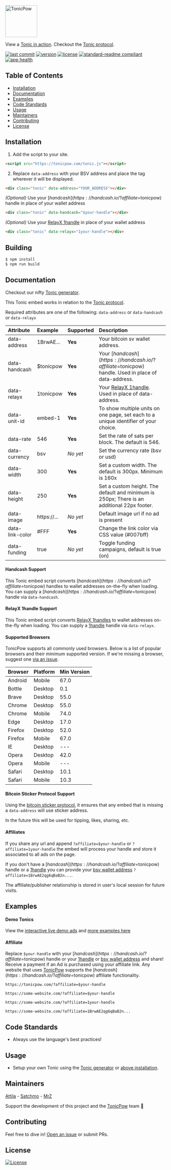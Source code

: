 <img src="https://github.com/tonicpow/embed/blob/master/images/tonicpow-logo.png" height="100" alt="TonicPow">

View a [Tonic in action](https://tonicpow.com/?affiliate=$tonicpow). Checkout the [Tonic protocol](/PROTOCOL.md).

[![last commit](https://img.shields.io/github/last-commit/tonicpow/embed.svg?style=flat)](https://github.com/tonicpow/embed/commits/master)
[![version](https://img.shields.io/github/release-pre/tonicpow/embed.svg?style=flat)](https://github.com/tonicpow/embed/releases)
[![license](https://img.shields.io/badge/license-Open%20BSV-brightgreen.svg?style=flat)](/LICENSE)
[![standard-readme compliant](https://img.shields.io/badge/standard--readme-OK-green.svg?style=flat)](https://github.com/RichardLitt/standard-readme)
[![app health](https://img.shields.io/website-up-down-green-red/https/faucet.allaboard.cash.svg?label=status)](https://tonicpow.com/?affiliate=$tonicpow)

## Table of Contents
- [Installation](#installation)
- [Documentation](#documentation)
- [Examples](#examples)
- [Code Standards](#code-standards)
- [Usage](#usage)
- [Maintainers](#maintainers)
- [Contributing](#contributing)
- [License](#license)

## Installation
1. Add the script to your site.
```html
<script src="https://tonicpow.com/tonic.js"></script>
```

2. Replace `data-address` with your BSV address and place the tag wherever it will be displayed.
```html
<div class="tonic" data-address="YOUR_ADDRESS"></div>
```

_(Optional)_ Use your [$handcash](https://handcash.io/?affiliate=$tonicpow) handle in place of your wallet address
```html
<div class="tonic" data-handcash="$your-handle"></div>
``` 

_(Optional)_ Use your [RelayX 1handle](https://relayx.io/?affiliate=$tonicpow) in place of your wallet address
```html
<div class="tonic" data-relayx="1your-handle"></div>
``` 

## Building
```bash
$ npm install
$ npm run build
```

## Documentation
Checkout our nifty [Tonic generator](https://tonicpow.com/?affiliate=$tonicpow).

This Tonic embed works in relation to the [Tonic protocol](/PROTOCOL.md).

Required attributes are one of the following: `data-address` or `data-handcash` or `data-relayx`

|Attribute |Example |Supported |Description |
|:---|:---|:---|:---|
|data-address|1BrwAE...|**Yes**|Your bitcoin sv wallet address.|
|data-handcash|$tonicpow|**Yes**|Your [$handcash](https://handcash.io/?affiliate=$tonicpow) handle. Used in place of data-address. |
|data-relayx|1tonicpow|**Yes**|Your [RelayX 1handle](https://relayx.io/?affiliate=$tonicpow). Used in place of data-address. |
|data-unit-id|embed-1|**Yes**|To show multiple units on one page, set each to a unique identifier of your choice.|
|data-rate|546|**Yes**|Set the rate of sats per block. The default is 546.|
|data-currency|bsv|_No yet_|Set the currency rate (bsv or usd)|
|data-width|300|**Yes**|Set a custom width. The default is 300px. Minimum is 160x|
|data-height|250|**Yes**|Set a custom height. The default and minimum is 250px; There is an additional 22px footer.|
|data-image|https://...|_No yet_|Default image url if no ad is present||
|data-link-color|#FFF|**Yes**|Change the link color via CSS value (#007bff)|
|data-funding|true|_No yet_|Toggle funding campaigns, default is true (on)|

#### Handcash Support
This Tonic embed script converts [$handcash](https://handcash.io/?affiliate=$tonicpow) handles to wallet addresses on-the-fly when loading.
You can supply a [$handcash](https://handcash.io/?affiliate=$tonicpow) handle via `data-handcash`.

#### RelayX 1handle Support
This Tonic embed script converts [RelayX 1handles](https://relayx.io/?affiliate=$tonicpow) to wallet addresses on-the-fly when loading.
You can supply a [1handle](https://relayx.io/?affiliate=$tonicpow) handle via `data-relayx`.

#### Supported Browsers
TonicPow supports all commonly used browsers. Below is a list of popular browsers and their minimum supported version.
If we're missing a browser, suggest one [via an issue](https://github.com/tonicpow/embed/issues/new).

|Browser |Platform |Min Version |
|:---|:---|:---|
|Android|Mobile|67.0|
|Bottle|Desktop|0.1|
|Brave|Desktop|55.0|
|Chrome|Desktop|55.0|
|Chrome|Mobile|74.0|
|Edge|Desktop|17.0|
|Firefox|Desktop|52.0|
|Firefox|Mobile|67.0|
|IE|Desktop|---|
|Opera|Desktop|42.0|
|Opera|Mobile|---|
|Safari|Desktop|10.1|
|Safari|Mobile|10.3|


#### Bitcoin Sticker Protocol Support
Using the [bitcoin sticker protocol](https://sticker.planaria.network/?affiliate=$tonicpow), it ensures that any embed that is missing a `data-address` will use sticker address.

In the future this will be used for tipping, likes, sharing, etc.

#### Affiliates
If you share any url and append `?affiliate=$your-handle` or `?affiliate=1your-handle` the embed will process your handle and store it associated to all ads on the page.

If you don't have a [$handcash](https://handcash.io/?affiliate=$tonicpow) handle or a [1handle](https://relayx.io/?affiliate=$tonicpow) you can provide your [bsv wallet address](https://en.bitcoin.it/wiki/Address)  `?affiliate=1BrwAE2qg6qBaB2n...`. 

The affiliate/publisher relationship is stored in user's local session for future visits. 


## Examples

#### Demo Tonics
View the [interactive live demo ads](https://tonicpow.com/?affiliate=$tonicpow) and [more examples here](/example.html)

#### Affiliate
Replace `$your-handle` with your [$handcash](https://handcash.io/?affiliate=$tonicpow) handle or your [1handle](https://relayx.io/?affiliate=$tonicpow) or [bsv wallet address](https://en.bitcoin.it/wiki/Address) and share!
Receive a payment if an Ad is purchased using your affiliate link. Any website that uses [TonicPow](https://tonicpow.com/?affiliate=$tonicpow) supports the [$handcash](https://handcash.io/?affiliate=$tonicpow) affiliate functionality.
```
https://tonicpow.com/?affiliate=$your-handle

https://some-website.com/?affiliate=$your-handle 

https://some-website.com/?affiliate=1your-handle

https://some-website.com/?affiliate=1BrwAE2qg6qBaB2n...
```

## Code Standards
- Always use the language's best practices!

## Usage
- Setup your own Tonic using the [Tonic generator](https://tonicpow.com/?affiliate=$tonicpow) or [above installation](#installation).

## Maintainers
[Attila](https://github.com/attilaaf?affiliate=$attila) - [Satchmo](https://github.com/rohenaz?affiliate=$satchmo) - [MrZ](https://github.com/mrz1836?affiliate=$mr-z)

Support the development of this project and the [TonicPow](https://tonicpow.com/?affiliate=$tonicpow) team 🙏

## Contributing
Feel free to dive in! [Open an issue](https://github.com/tonicpow/embed/issues/new) or submit PRs.

## License
[![License](https://img.shields.io/badge/license-Open%20BSV-brightgreen.svg?style=flat)](/LICENSE)
